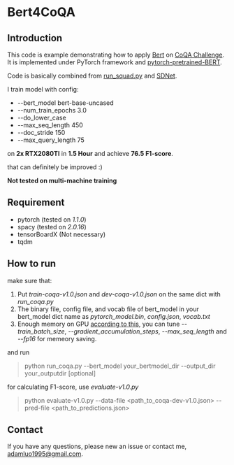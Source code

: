 # Bert4CoQA
## Introduction
This code is example demonstrating how to apply [Bert](https://arxiv.org/abs/1810.04805) on [CoQA Challenge](https://stanfordnlp.github.io/coqa/). 
It is implemented under PyTorch framework and [pytorch-pretrained-BERT](https://github.com/huggingface/pytorch-pretrained-BERT).

Code is basically combined from [run_squad.py](https://github.com/huggingface/pytorch-pretrained-BERT/blob/master/examples/run_squad.py)  and [SDNet](https://github.com/microsoft/SDNet).

I train model with config:
- --bert_model bert-base-uncased
- --num_train_epochs 3.0
- --do_lower_case
- --max_seq_length 450
- --doc_stride 150
- --max_query_length 75

on **2x RTX2080TI** in **1.5 Hour** and achieve **76.5 F1-score**. 

that can definitely be improved :)

**Not tested on multi-machine training**

## Requirement
- pytorch (tested on *1.1.0*)
- spacy (tested on *2.0.16*)
- tensorBoardX (Not necessary)
- tqdm
## How to run
make sure that:
1. Put *train-coqa-v1.0.json* and *dev-coqa-v1.0.json* on the same dict with *run_coqa.py*
2. The binary file, config file, and vocab file of bert_model in your bert_model dict name as *pytorch_model.bin*, *config.json*, *vocab.txt*
3. Enough memory on GPU [according to this](https://github.com/google-research/bert#out-of-memory-issues), you can tune *--train_batch_size*, *--gradient_accumulation_steps*, *--max_seq_length* and *--fp16* for memeory saving. 

and run
> python run_coqa.py --bert_model your_bertmodel_dir --output_dir your_outputdir \[optional\]

for calculating F1-score, use *evaluate-v1.0.py*
> python evaluate-v1.0.py --data-file <path_to_coqa-dev-v1.0.json> --pred-file <path_to_predictions.json>

## Contact
If you have any questions, please new an issue or contact me, adamluo1995@gmail.com.
